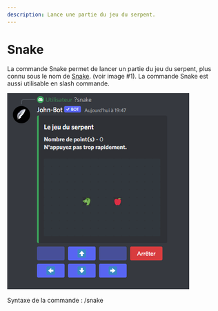 ```yaml
---
description: Lance une partie du jeu du serpent.
---
```


# Snake

La commande Snake permet de lancer un partie du jeu du serpent, plus connu sous le nom de [Snake](https://fr.wikipedia.org/wiki/Snake\_\(genre\_de\_jeu\_vid%C3%A9o\)). (voir image #1). La commande Snake est aussi utilisable en slash commande.

![Image #1](../../../.gitbook/assets/Snake.png)

Syntaxe de la commande : /snake
